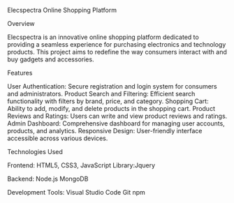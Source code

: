 Elecspectra Online Shopping Platform

Overview

Elecspectra is an innovative online shopping platform dedicated to providing a seamless experience for purchasing electronics and technology products. 
This project aims to redefine the way consumers interact with and buy gadgets and accessories.

Features

User Authentication: Secure registration and login system for consumers and administrators.
Product Search and Filtering: Efficient search functionality with filters by brand, price, and category.
Shopping Cart: Ability to add, modify, and delete products in the shopping cart.
Product Reviews and Ratings: Users can write and view product reviews and ratings.
Admin Dashboard: Comprehensive dashboard for managing user accounts, products, and analytics.
Responsive Design: User-friendly interface accessible across various devices.

Technologies Used

Frontend:
HTML5, CSS3, JavaScript
Library:Jquery

Backend:
Node.js
MongoDB

Development Tools:
Visual Studio Code
Git
npm
